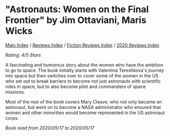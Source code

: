 # "Astronauts: Women on the Final Frontier" by Jim Ottaviani, Maris Wicks

[Main Index](../../../README.md) / [Reviews Index](../../README.md) / [Fiction Reviews Index](../README.md) / [2020 Reviews Index](README.md)

*Rating: 4/5 Stars*

A fascinating and humorous story about the women who have the ambition to go to space. The book initially starts with Valentina Tereshkova's journey into space but then switches over to cover some of the women in the US who set out to break barriers to become not just astronauts with scientific roles in space, but to also become pilot and commanders of space missions.

Most of the rest of the book covers Mary Cleave, who not only became an astronaut, but went on to become a NASA administrator who ensured that women and other minorities would become represented in the US astronaut corps.

*Book read from 2020/05/17 to 2020/05/17*
